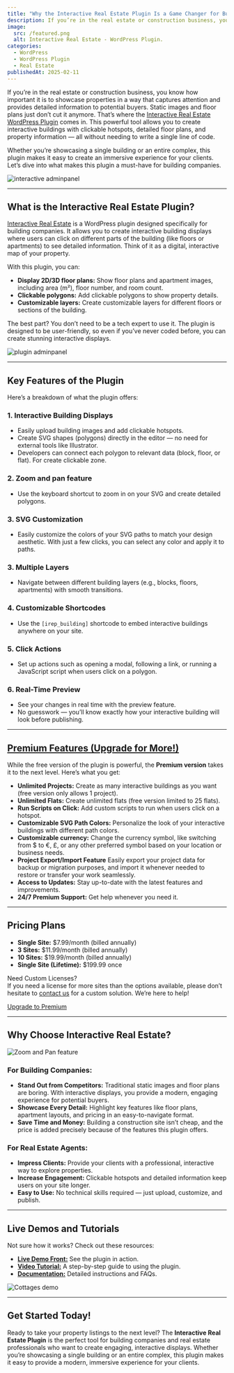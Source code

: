```yaml
---
title: "Why the Interactive Real Estate Plugin Is a Game Changer for Building Companies"
description: If you’re in the real estate or construction business, you know how important it is to showcase properties in a way that captures attention and provides detailed information to potential buyers. Static images and floor plans just don’t cut it anymore.
image:
  src: /featured.png
  alt: Interactive Real Estate - WordPress Plugin.
categories:
  - WordPress
  - WordPress Plugin
  - Real Estate
publishedAt: 2025-02-11
---
```


If you’re in the real estate or construction business, you know how important it is to showcase properties in a way that captures attention and provides detailed information to potential buyers. Static images and floor plans just don’t cut it anymore. That’s where the <a href="https://wordpress.org/plugins/interactive-real-estate/" target="_blank" rel="noopener">Interactive Real Estate WordPress Plugin</a> comes in. This powerful tool allows you to create interactive buildings with clickable hotspots, detailed floor plans, and property information — all without needing to write a single line of code.

Whether you’re showcasing a single building or an entire complex, this plugin makes it easy to create an immersive experience for your clients. Let’s dive into what makes this plugin a must-have for building companies.

![interactive adminpanel](/assets/blog/adminpanel.webp)

<!--
<div class="w-full flex justify-center items-center">
 <blockquote class="twitter-tweet" >
  <a href="https://twitter.com/ireplugin/status/1911443624237154500?ref_src=twsrc%5Etfw"></a>
  </blockquote>

</div> -->

---

## What is the Interactive Real Estate Plugin?

<a href="https://wordpress.org/plugins/interactive-real-estate/" target="_blank" rel="noopener">Interactive Real Estate</a> is a WordPress plugin designed specifically for building companies. It allows you to create interactive building displays where users can click on different parts of the building (like floors or apartments) to see detailed information. Think of it as a digital, interactive map of your property.

With this plugin, you can:

- **Display 2D/3D floor plans:** Show floor plans and apartment images, including area (m²), floor number, and room count.
- **Clickable polygons:** Add clickable polygons to show property details.
- **Customizable layers:** Create customizable layers for different floors or sections of the building.

The best part? You don’t need to be a tech expert to use it. The plugin is designed to be user-friendly, so even if you’ve never coded before, you can create stunning interactive displays.

![plugin adminpanel](https://media3.giphy.com/media/v1.Y2lkPTc5MGI3NjExM2wwMDMyYm5kenUydXZ2bDRrN2pqY2J1eWNqaDZkeHRzejRkdzZ4ciZlcD12MV9pbnRlcm5hbF9naWZfYnlfaWQmY3Q9Zw/KqDwy7ewpS80fYs9jI/giphy.gif)

---

## Key Features of the Plugin

Here’s a breakdown of what the plugin offers:

### 1. Interactive Building Displays

- Easily upload building images and add clickable hotspots.
- Create SVG shapes (polygons) directly in the editor — no need for external tools like Illustrator.
- Developers can connect each polygon to relevant data (block, floor, or flat). For create clickable zone.

### 2. Zoom and pan feature

- Use the keyboard shortcut to zoom in on your SVG and create detailed polygons.

### 3. SVG Customization

- Easily customize the colors of your SVG paths to match your design aesthetic. With just a few clicks, you can select any color and apply it to paths.

### 3. Multiple Layers

- Navigate between different building layers (e.g., blocks, floors, apartments) with smooth transitions.

### 4. Customizable Shortcodes

- Use the `[irep_building]` shortcode to embed interactive buildings anywhere on your site.

### 5. Click Actions

- Set up actions such as opening a modal, following a link, or running a JavaScript script when users click on a polygon.

### 6. Real-Time Preview

- See your changes in real time with the preview feature.
- No guesswork — you’ll know exactly how your interactive building will look before publishing.

---

## [Premium Features (Upgrade for More!)](/pricing)

While the free version of the plugin is powerful, the **Premium version** takes it to the next level. Here’s what you get:

- **Unlimited Projects:** Create as many interactive buildings as you want (free version only allows 1 project).
- **Unlimited Flats:** Create unlimited flats (free version limited to 25 flats).
- **Run Scripts on Click:** Add custom scripts to run when users click on a hotspot.
- **Customizable SVG Path Colors:** Personalize the look of your interactive buildings with different path colors.
- **Customizable currency:** Change the currency symbol, like switching from $ to €, £, or any other preferred symbol based on your location or business needs.
- **Project Export/Import Feature** Easily export your project data for backup or migration purposes, and import it whenever needed to restore or transfer your work seamlessly.
- **Access to Updates:** Stay up-to-date with the latest features and improvements.
- **24/7 Premium Support:** Get help whenever you need it.

---

## Pricing Plans

- **Single Site:** $7.99/month (billed annually)
- **3 Sites:** $11.99/month (billed annually)
- **10 Sites:** $19.99/month (billed annually)
- **Single Site (Lifetime):** $199.99 once

Need Custom Licenses?  
If you need a license for more sites than the options available, please don’t hesitate to [contact us](/contact) for a custom solution. We’re here to help!

[Upgrade to Premium](/pricing)

---

## Why Choose Interactive Real Estate?

![Zoom and Pan feature](/assets/blog/zoom-pan-hotel.gif)

### For Building Companies:

- **Stand Out from Competitors:** Traditional static images and floor plans are boring. With interactive displays, you provide a modern, engaging experience for potential buyers.
- **Showcase Every Detail:** Highlight key features like floor plans, apartment layouts, and pricing in an easy-to-navigate format.
- **Save Time and Money:** Building a construction site isn’t cheap, and the price is added precisely because of the features this plugin offers.

### For Real Estate Agents:

- **Impress Clients:** Provide your clients with a professional, interactive way to explore properties.
- **Increase Engagement:** Clickable hotspots and detailed information keep users on your site longer.
- **Easy to Use:** No technical skills required — just upload, customize, and publish.

---

## Live Demos and Tutorials

Not sure how it works? Check out these resources:

- [**Live Demo Front:**](/demos) See the plugin in action.
- **<a href='https://www.youtube.com/watch?v=dQmqouszdK0' target="_blank">Video Tutorial:</a>** A step-by-step guide to using the plugin.
- [**Documentation:**](/doc) Detailed instructions and FAQs.

![Cottages demo](/assets/blog/cottages-demo.webp)

---

## Get Started Today!

Ready to take your property listings to the next level? The **Interactive Real Estate Plugin** is the perfect tool for building companies and real estate professionals who want to create engaging, interactive displays. Whether you’re showcasing a single building or an entire complex, this plugin makes it easy to provide a modern, immersive experience for your clients.
